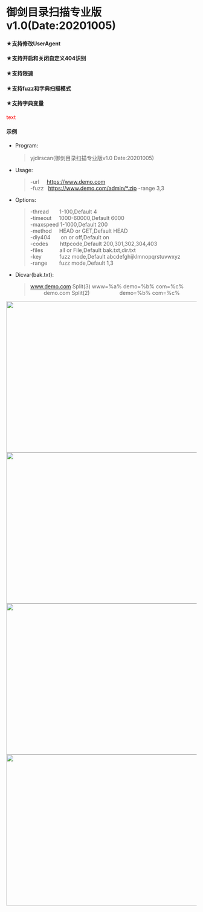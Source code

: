 # 御剑目录扫描专业版v1.0(Date:20201005)<br>
#### ★支持修改UserAgent<br>
#### ★支持开启和关闭自定义404识别<br>
#### ★支持限速<br>
#### ★支持fuzz和字典扫描模式<br>
#### ★支持字典变量<br>

<font color='red'> text </font>

#### 示例<br>
* Program:
     > yjdirscan(御剑目录扫描专业版v1.0 Date:20201005)
* Usage:
     > -url&nbsp;&nbsp;&nbsp;&nbsp;&nbsp;https://www.demo.com<br>
     > -fuzz&nbsp;&nbsp;&nbsp;https://www.demo.com/admin/*.zip -range 3,3
* Options:
     > -thread&nbsp;&nbsp;&nbsp;&nbsp;&nbsp;&nbsp;&nbsp;1-100,Default 4<br>
     > -timeout&nbsp;&nbsp;&nbsp;&nbsp;&nbsp;1000-60000,Default 6000<br>
     > -maxspeed&nbsp;1-1000,Default 200<br>
     > -method&nbsp;&nbsp;&nbsp;&nbsp;&nbsp;HEAD or GET,Default HEAD<br>
     > -diy404&nbsp;&nbsp;&nbsp;&nbsp;&nbsp;&nbsp;&nbsp;on or off,Default on<br>
     > -codes&nbsp;&nbsp;&nbsp;&nbsp;&nbsp;&nbsp;&nbsp;&nbsp;httpcode,Default 200,301,302,304,403<br>
     > -files&nbsp;&nbsp;&nbsp;&nbsp;&nbsp;&nbsp;&nbsp;&nbsp;&nbsp;&nbsp;&nbsp;all or File,Default bak.txt,dir.txt<br>
     > -key&nbsp;&nbsp;&nbsp;&nbsp;&nbsp;&nbsp;&nbsp;&nbsp;&nbsp;&nbsp;&nbsp;&nbsp;fuzz mode,Default abcdefghijklmnopqrstuvwxyz<br>
     > -range&nbsp;&nbsp;&nbsp;&nbsp;&nbsp;&nbsp;&nbsp;&nbsp;fuzz mode,Default 1,3
* Dicvar(bak.txt):
     > www.demo.com Split(3)  www=%a% demo=%b% com=%c%<br>
     > &nbsp;&nbsp;&nbsp;&nbsp;&nbsp;&nbsp;&nbsp;&nbsp;&nbsp;demo.com Split(2)&nbsp;&nbsp;&nbsp;&nbsp;&nbsp;&nbsp;&nbsp;&nbsp;&nbsp;&nbsp;&nbsp;&nbsp;&nbsp;&nbsp;&nbsp;&nbsp;&nbsp;&nbsp;&nbsp;&nbsp;demo=%b% com=%c%

<img src="https://github.com/foryujian/yjdirscan/blob/main/img/404.png" width="800px" height="400px"/><br>
<img src="https://github.com/foryujian/yjdirscan/blob/main/img/c1.png" width="800px"  height="400px"/><br>
<img src="https://github.com/foryujian/yjdirscan/blob/main/img/dicscan.png" width="800px"  height="400px"/><br>
<img src="https://github.com/foryujian/yjdirscan/blob/main/img/fuzzscan.png" width="800px"  height="400px"/><br>
